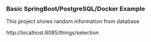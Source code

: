### Basic SpringBoot/PostgreSQL/Docker Example ###

This project shows random information from database

http://localhost:8085/things/selection
